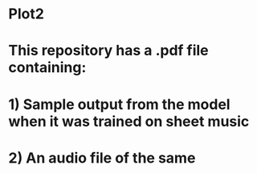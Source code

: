 # Plot2
#  This repository has a .pdf file containing:

# 1) Sample output from the model when it was trained on sheet music 
# 2) An audio file of the same


